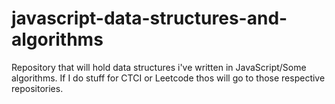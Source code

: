 # javascript-data-structures-and-algorithms
Repository that will hold data structures i've written in JavaScript/Some algorithms. If I do stuff for CTCI or Leetcode thos will go to those respective repositories.
